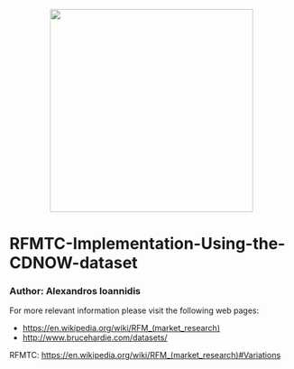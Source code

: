 <p align="center">
<img src="https://github.com/it21208/RFMTC-Implementation-Using-the-CDNOW-dataset/blob/master/rfmtc_logo.png" width="360">
</p>

# RFMTC-Implementation-Using-the-CDNOW-dataset
### Author: Alexandros Ioannidis

For more relevant information please visit the following web pages:
- https://en.wikipedia.org/wiki/RFM_(market_research)
- http://www.brucehardie.com/datasets/

RFMTC: https://en.wikipedia.org/wiki/RFM_(market_research)#Variations
